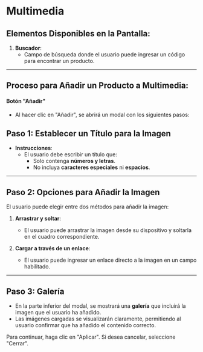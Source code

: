 # Multimedia

## **Elementos Disponibles en la Pantalla:**

1. **Buscador**:
   * Campo de búsqueda donde el usuario puede ingresar un código para encontrar un producto.

***

## **Proceso para Añadir un Producto a Multimedia:**

#### **Botón "Añadir"**

* Al hacer clic en "Añadir", se abrirá un modal con los siguientes pasos:

## **Paso 1: Establecer un Título para la Imagen**

* **Instrucciones**:
  * El usuario debe escribir un título que:
    * Solo contenga **números y letras**.
    * No incluya **caracteres especiales** ni **espacios**.

***

## **Paso 2: Opciones para Añadir la Imagen**

El usuario puede elegir entre dos métodos para añadir la imagen:

1. **Arrastrar y soltar**:
   * El usuario puede arrastrar la imagen desde su dispositivo y soltarla en el cuadro correspondiente.
2.  **Cargar a través de un enlace**:

    * El usuario puede ingresar un enlace directo a la imagen en un campo habilitado.



***

## **Paso 3: Galería**

* En la parte inferior del modal, se mostrará una **galería** que incluirá la imagen que el usuario ha añadido.
* Las imágenes cargadas se visualizarán claramente, permitiendo al usuario confirmar que ha añadido el contenido correcto.

Para continuar, haga clic en "Aplicar". Si desea cancelar, seleccione "Cerrar".
